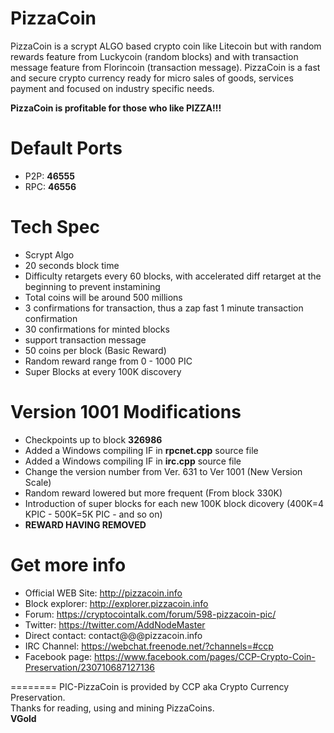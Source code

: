 ﻿PizzaCoin
========
PizzaCoin is a scrypt ALGO based crypto coin like Litecoin but with random rewards feature from Luckycoin (random blocks) and with transaction message feature from Florincoin (transaction message).
PizzaCoin is a fast and secure crypto currency ready for micro sales of goods, services payment and focused on industry specific needs.

**PizzaCoin is profitable for those who like PIZZA!!!**  


Default Ports
========
* P2P: **46555**
* RPC: **46556**


Tech Spec
========
* Scrypt Algo
* 20 seconds block time
* Difficulty retargets every 60 blocks, with accelerated diff retarget at the beginning to prevent instamining 
* Total coins will be around 500 millions
* 3 confirmations for transaction, thus a zap fast 1 minute transaction confirmation
* 30 confirmations for minted blocks
* support transaction message
* 50 coins per block (Basic Reward)
* Random reward range from 0 - 1000 PIC
* Super Blocks at every 100K discovery


Version 1001 Modifications
========
* Checkpoints up to block **326986**
* Added a Windows compiling IF in **rpcnet.cpp** source file
* Added a Windows compiling IF in **irc.cpp** source file
* Change the version number from Ver. 631 to Ver 1001 (New Version Scale)
* Random reward lowered but more frequent (From block 330K)
* Introduction of super blocks for each new 100K block dicovery (400K=4 KPIC - 500K=5K PIC - and so on)
* **REWARD HAVING REMOVED**


Get more info
========
* Official WEB Site: http://pizzacoin.info
* Block explorer: http://explorer.pizzacoin.info
* Forum: https://cryptocointalk.com/forum/598-pizzacoin-pic/
* Twitter: https://twitter.com/AddNodeMaster
* Direct contact: contact@@@pizzacoin.info
* IRC Channel: https://webchat.freenode.net/?channels=#ccp
* Facebook page: https://www.facebook.com/pages/CCP-Crypto-Coin-Preservation/230710687127136


========
PIC-PizzaCoin is provided by CCP aka Crypto Currency Preservation.  
Thanks for reading, using and mining PizzaCoins.  
**VGold**
